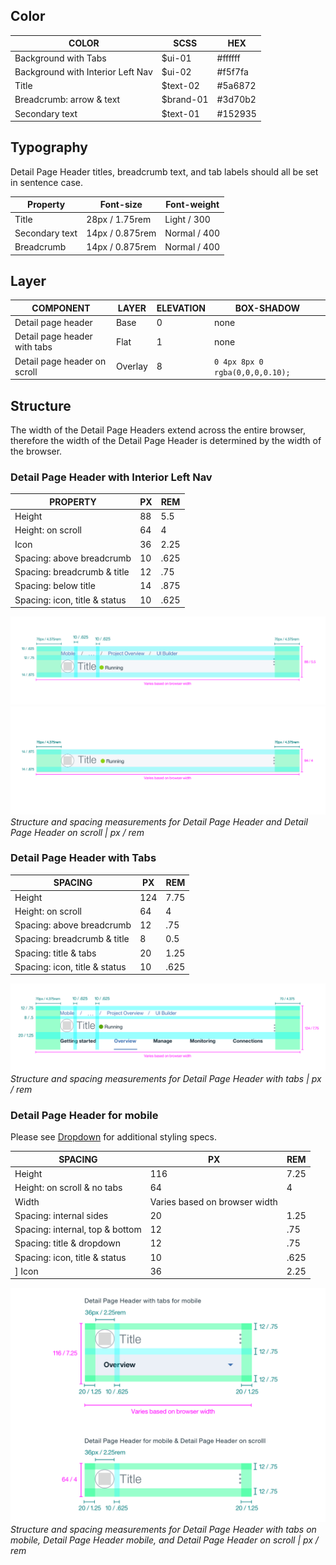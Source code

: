 ## Color
| COLOR                    | SCSS      | HEX       |
|--------------------------|-----------|-----------|
| Background with Tabs     | $ui-01    | #ffffff   |
| Background with Interior Left Nav  | $ui-02    | #f5f7fa   |
| Title                    | $text-02  | #5a6872   |
| Breadcrumb: arrow & text | $brand-01 | #3d70b2   |
| Secondary text           | $text-01  | #152935   |



## Typography
Detail Page Header titles, breadcrumb text, and tab labels should all be set in sentence case.

| Property   | Font-size       | Font-weight  |
|------------|-----------------|--------------|
| Title      | 28px / 1.75rem  | Light / 300  |
| Secondary text     | 14px / 0.875rem | Normal / 400 |
| Breadcrumb | 14px / 0.875rem | Normal / 400 |

## Layer
| COMPONENT                     | LAYER    | ELEVATION | BOX-SHADOW  |
|----------                     |----------|---------- |-------------|
| Detail page header            | Base     | 0         | none  |
| Detail page header with tabs  | Flat     | 1         | none  |
| Detail page header on scroll  | Overlay  | 8         | `0 4px 8px 0 rgba(0,0,0,0.10);`  |


## Structure
The width of the Detail Page Headers extend across the entire browser, therefore the width of the Detail Page Header is determined by the width of the browser.

### Detail Page Header with Interior Left Nav 

| PROPERTY                     | PX | REM   |
|------------------------------|----|-------|
| Height                       | 88 | 5.5   |
| Height: on scroll            | 64 | 4     |
| Icon                         | 36 | 2.25  |
| Spacing: above breadcrumb    | 10 | .625  |
| Spacing: breadcrumb & title  | 12 | .75   |
| Spacing: below title         | 14 | .875  |
| Spacing: icon, title & status| 10 | .625  |


![Structure and spacing measurements for Detail Page Header](images/detail-page-header-style-1.png)
![Detail Page Header on scroll](images/detail-page-header-style-2.png)
_Structure and spacing measurements for Detail Page Header and Detail Page Header on scroll | px / rem_


### Detail Page Header with Tabs

| SPACING                      | PX  | REM  |
|------------------------------|-----|------|
| Height                       | 124 | 7.75 |
| Height: on scroll            | 64  | 4    |
| Spacing: above breadcrumb    | 12  | .75  |                   
| Spacing: breadcrumb & title  | 8   | 0.5  |
| Spacing: title & tabs        | 20  | 1.25 |
| Spacing: icon, title & status| 10  | .625 |

![Structure and spacing measurements for Detail Page Header with tabs ](images/detail-page-header-style-3.png)
_Structure and spacing measurements for Detail Page Header with tabs | px / rem_


### Detail Page Header for mobile

Please see [Dropdown](#) for additional styling specs.

| SPACING                         | PX  | REM  |
|---------------------------------|-----|------|
| Height                          | 116 | 7.25 |
| Height: on scroll & no tabs     | 64  | 4    |
| Width                           | Varies based on browser width | |    
| Spacing: internal sides         | 20  | 1.25 |   
| Spacing: internal, top & bottom | 12  | .75  |              
| Spacing: title & dropdown       | 12  | .75  |
| Spacing: icon, title & status   | 10  | .625 |
] Icon                            | 36  | 2.25 |


![Structure and spacing measurements for Detail Page Header mobile ](images/detail-page-header-style-4.png)
_Structure and spacing measurements for Detail Page Header with tabs on mobile, Detail Page Header mobile, and Detail Page Header on scroll | px / rem_

